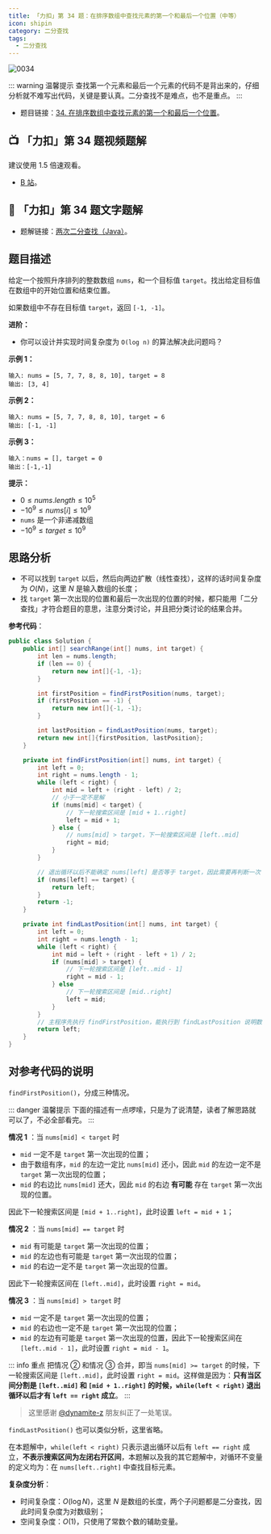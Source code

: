 ```yaml
---
title: 「力扣」第 34 题：在排序数组中查找元素的第一个和最后一个位置（中等）
icon: shipin
category: 二分查找
tags: 
  - 二分查找
---
```


![0034](https://tva1.sinaimg.cn/large/008i3skNgy1gx928a7ukhj30p00anq3g.jpg)


::: warning 温馨提示
查找第一个元素和最后一个元素的代码不是背出来的，仔细分析就不难写出代码，关键是要认真。二分查找不是难点，也不是重点。
:::


+ 题目链接：[34. 在排序数组中查找元素的第一个和最后一个位置](https://leetcode-cn.com/problems/find-first-and-last-position-of-element-in-sorted-array/)。


## :tv: **「力扣」第 34 题视频题解**

建议使用 1.5 倍速观看。

+ [B 站](https://www.bilibili.com/video/BV147411i7zu?p=3)。


## :notebook_with_decorative_cover:  「力扣」第 34 题文字题解

+ 题解链接：[两次二分查找（Java）](https://leetcode-cn.com/problems/find-first-and-last-position-of-element-in-sorted-array/solution/si-lu-hen-jian-dan-xi-jie-fei-mo-gui-de-er-fen-cha/)。

## 题目描述

给定一个按照升序排列的整数数组 `nums`，和一个目标值 `target`。找出给定目标值在数组中的开始位置和结束位置。

如果数组中不存在目标值 `target`，返回 `[-1, -1]`。

**进阶：**

- 你可以设计并实现时间复杂度为 `O(log n)` 的算法解决此问题吗？

**示例 1：**

```
输入: nums = [5, 7, 7, 8, 8, 10], target = 8
输出: [3, 4]
```

**示例 2：**

```
输入: nums = [5, 7, 7, 8, 8, 10], target = 6
输出: [-1, -1]
```

**示例 3：**

```
输入：nums = [], target = 0
输出：[-1,-1]
```

**提示：**

- $0 \le nums.length \le 10^5$
- $-10^9 \le nums[i] \le 10^9$
- `nums` 是一个非递减数组
- $-10^9 \le target \le 10^9$


## 思路分析

+ 不可以找到 `target` 以后，然后向两边扩散（线性查找），这样的话时间复杂度为 $O(N)$，这里 $N$ 是输入数组的长度；
+ 找 `target` 第一次出现的位置和最后一次出现的位置的时候，都只能用「二分查找」才符合题目的意思，注意分类讨论，并且把分类讨论的结果合并。

**参考代码**：

```java
public class Solution {
    public int[] searchRange(int[] nums, int target) {
        int len = nums.length;
        if (len == 0) {
            return new int[]{-1, -1};
        }

        int firstPosition = findFirstPosition(nums, target);
        if (firstPosition == -1) {
            return new int[]{-1, -1};
        }

        int lastPosition = findLastPosition(nums, target);
        return new int[]{firstPosition, lastPosition};
    }

    private int findFirstPosition(int[] nums, int target) {
        int left = 0;
        int right = nums.length - 1;
        while (left < right) {
            int mid = left + (right - left) / 2;
            // 小于一定不是解
            if (nums[mid] < target) {
                // 下一轮搜索区间是 [mid + 1..right]
                left = mid + 1;
            } else {
                // nums[mid] > target，下一轮搜索区间是 [left..mid]
                right = mid;
            }
        }

        // 退出循环以后不能确定 nums[left] 是否等于 target，因此需要再判断一次
        if (nums[left] == target) {
            return left;
        }
        return -1;
    }

    private int findLastPosition(int[] nums, int target) {
        int left = 0;
        int right = nums.length - 1;
        while (left < right) {
            int mid = left + (right - left + 1) / 2;
            if (nums[mid] > target) {
                // 下一轮搜索区间是 [left..mid - 1]
                right = mid - 1;
            } else 
                // 下一轮搜索区间是 [mid..right]
                left = mid;
            } 
        }
        // 主程序先执行 findFirstPosition，能执行到 findLastPosition 说明数组中一定存在等于 target 的元素，因此这里不用判断 nums[left] 是否等于 target
        return left;
    }
}
```

## 对参考代码的说明

`findFirstPosition()`，分成三种情况。

::: danger 温馨提示
下面的描述有一点啰嗦，只是为了说清楚，读者了解思路就可以了，不必全部看完。
:::


**情况 1** ：当 `nums[mid] < target` 时

+ `mid` 一定不是 `target` 第一次出现的位置；
+ 由于数组有序，`mid` 的左边一定比 `nums[mid]` 还小，因此 `mid` 的左边一定不是 `target` 第一次出现的位置；
+ `mid` 的右边比 `nums[mid]` 还大，因此 `mid` 的右边 **有可能** 存在 `target` 第一次出现的位置。

因此下一轮搜索区间是 `[mid + 1..right]`，此时设置 `left = mid + 1`；

**情况 2** ：当 `nums[mid] == target` 时

+ `mid` 有可能是 `target` 第一次出现的位置；
+ `mid` 的左边也有可能是 `target` 第一次出现的位置；
+ `mid` 的右边一定不是 `target` 第一次出现的位置。

因此下一轮搜索区间在 `[left..mid]`，此时设置 `right = mid`。

**情况 3** ：当 `nums[mid] > target` 时

+ `mid` 一定不是 `target` 第一次出现的位置；
+ `mid` 的右边也一定不是 `target` 第一次出现的位置；
+ `mid` 的左边有可能是 `target` 第一次出现的位置，因此下一轮搜索区间在 `[left..mid - 1]`，此时设置 `right = mid - 1`。

::: info 重点
把情况 ② 和情况 ③ 合并，即当 `nums[mid] >= target` 的时候，下一轮搜索区间是 `[left..mid]`，此时设置 `right = mid`。这样做是因为：**只有当区间分割是 `[left..mid]` 和 `[mid + 1..right]` 的时候，`while(left < right)` 退出循环以后才有 `left == right` 成立**。
:::

> 这里感谢 [@dynamite-z](/u/dynamite-z/) 朋友纠正了一处笔误。

`findLastPosition()` 也可以类似分析，这里省略。

在本题解中，`while(left < right)` 只表示退出循环以后有 `left == right` 成立，**不表示搜索区间为左闭右开区间**，本题解以及我的其它题解中，对循环不变量的定义均为：在 `nums[left..right]` 中查找目标元素。

**复杂度分析**：

+ 时间复杂度：$O(\log N)$，这里 $N$ 是数组的长度，两个子问题都是二分查找，因此时间复杂度为对数级别；
+ 空间复杂度：$O(1)$，只使用了常数个数的辅助变量。





